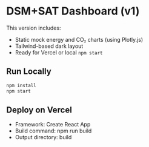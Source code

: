 
# DSM+SAT Dashboard (v1)

This version includes:
- Static mock energy and CO₂ charts (using Plotly.js)
- Tailwind-based dark layout
- Ready for Vercel or local `npm start`

## Run Locally
```bash
npm install
npm start
```

## Deploy on Vercel
- Framework: Create React App
- Build command: npm run build
- Output directory: build
